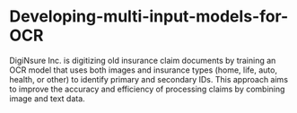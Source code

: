 # Developing-multi-input-models-for-OCR
DigiNsure Inc. is digitizing old insurance claim documents by training an OCR model that uses both images and insurance types (home, life, auto, health, or other) to identify primary and secondary IDs. This approach aims to improve the accuracy and efficiency of processing claims by combining image and text data.
